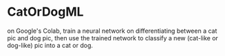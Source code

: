 # CatOrDogML
on Google's Colab, train a neural network on differentiating between a cat pic and dog pic, then use the trained network to classify a new (cat-like or dog-like) pic into a cat or dog. 

